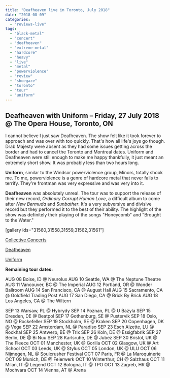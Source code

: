 ```yaml
---
title: "Deafheaven live in Toronto, July 2018"
date: "2018-08-09"
categories: 
  - "reviews-live"
tags: 
  - "black-metal"
  - "concert"
  - "deafheaven"
  - "extreme-metal"
  - "hardcore"
  - "heavy"
  - "live"
  - "metal"
  - "powerviolence"
  - "review"
  - "shoegaze"
  - "toronto"
  - "tour"
  - "uniform"
---
```


## Deafheaven with Uniform – Friday, 27 July 2018 @ The Opera House, Toronto, ON

I cannot believe I just saw Deafheaven. The show felt like it took forever to approach and was over with too quickly. That's how all life's joys go though. Drab Majesty were absent as they had some issues getting across the border and had to cancel the Toronto and Montreal dates. Uniform and Deafheaven were still enough to make me happy thankfully, it just meant an extremely short show. It was probably less than two hours long.

**Uniform**, similar to the Windsor powerviolence group, Minors, totally shook me. To me, powerviolence is a genre of hardcore metal that never fails to terrify. They're frontman was very expressive and was very into it.

**Deafheaven** was absolutely unreal. The tour was to support the release of their new record, _Ordinary Corrupt Human Love_, a difficult album to come after _New Bermuda_ and _Sunbather_. It's a very subversive and divisive record but they performed it to the best of their ability. The highlight of the show was definitely their playing of the songs "Honeycomb" and "Brought to the Water."

\[gallery ids="31560,31558,31559,31562,31561"\]

[Collective Concerts](https://www.facebook.com/CollectiveConcerts/)

[Deafheaven](https://www.facebook.com/deafheaven/)

[Uniform](http://www.unifuckingform.com/)

**Remaining tour dates:**

AUG 08 Boise, ID @ Neurolux AUG 10 Seattle, WA @ The Neptune Theatre AUG 11 Vancouver, BC @ The Imperial AUG 12 Portland, OR @ Wonder Ballroom AUG 14 San Francisco, CA @ August Hall AUG 15 Sacramento, CA @ Goldfield Trading Post AUG 17 San Diego, CA @ Brick By Brick AUG 18 Los Angeles, CA @ The Wiltern

SEP 13 Warsaw, PL @ Hybrydy SEP 14 Poznan, PL @ U Bazyla SEP 15 Dresden, DE @ Beatpol SEP 17 Gothenburg, SE @ Pustervik SEP 18 Oslo, NO @ Rockefeller SEP 19 Stockholm, SE @ Kraken SEP 20 Copenhagen, DK @ Vega SEP 22 Amsterdam, NL @ Paradiso SEP 23 Esch Alzette, LU @ Rockhal SEP 25 Antwerp, BE @ Trix SEP 26 Koln, DE @ Essigfabrik SEP 27 Berlin, DE @ Bi Nuu SEP 28 Karlsruhe, DE @ Jubez SEP 30 Bristol, UK @ The Fleece OCT 01 Manchester, UK @ Gorilla OCT 02 Glasgow, UK @ Art School OCT 03 Leeds, UK @ Stylus OCT 05 London, UK @ ULU OCT 06 Nijmegen, NL @ Soulcrusher Festival OCT 07 Paris, FR @ La Maroquinerie OCT 09 Munich, DE @ Feierwerk OCT 10 Winterthur, CH @ Salzhaus OCT 11 Milan, IT @ Legend OCT 12 Bologna, IT @ TPO OCT 13 Zagreb, HR @ Mochvara OCT 14 Vienna, AT @ Arena
